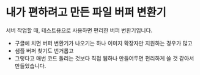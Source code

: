 # 내가 편하려고 만든 파일 버퍼 변환기

서버 작업할 때, 테스트용으로 사용하면 편리한 버퍼 변환기입니다.<br />

- 구글에 치면 버퍼 변환기가 나오기는 하나 이미지 확장자만 지원하는 경우가 많고<br />
- 샘플 버퍼 찾기도 번거롭고<br />
- 그렇다고 매번 코드 돌리는 것보다 직접 웹하나 만들어두면 편리하게 쓸 것 같아서 만들었습니다.<br />
